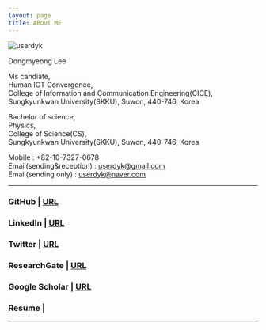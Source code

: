 ```yaml
---
layout: page
title: ABOUT ME
---
```


![userdyk](https://user-images.githubusercontent.com/52376448/62934273-15b4ee80-bdff-11e9-9f58-3783696280df.jpg)

Dongmyeong Lee <br>

Ms candiate, <br> 
Human ICT Convergence, <br>
College of Information and Communication Engineering(CICE), <br>
Sungkyunkwan University(SKKU), Suwon, 440-746, Korea <br>

Bachelor of science, <br>
Physics, <br>
College of Science(CS), <br>
Sungkyunkwan University(SKKU), Suwon, 440-746, Korea <br>


Mobile : +82-10-7327-0678 <br>
Email(sending&reception) : userdyk@gmail.com <br>
Email(sending only) : userdyk@naver.com <br>

<hr>

### GitHub | [URL](https://github.com/aglipthhau/)
### LinkedIn | [URL](https://www.linkedin.com/in/userdyk/)
### Twitter | [URL](https://twitter.com/DongmyeongL)
### ResearchGate | [URL](https://www.researchgate.net/profile/Dongmyeong_Lee2)
### Google Scholar | [URL]()
### Resume | 

<hr>
